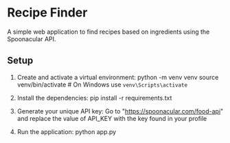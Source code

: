 # Recipe Finder

A simple web application to find recipes based on ingredients using the Spoonacular API.

## Setup

1. Create and activate a virtual environment:
   python -m venv venv
   source venv/bin/activate  # On Windows use `venv\Scripts\activate`

2. Install the dependencies:
   pip install -r requirements.txt

3. Generate your unique API key:
   Go to "https://spoonacular.com/food-api" and replace the value of API_KEY with the key found in your profile

4. Run the application:
    python app.py
